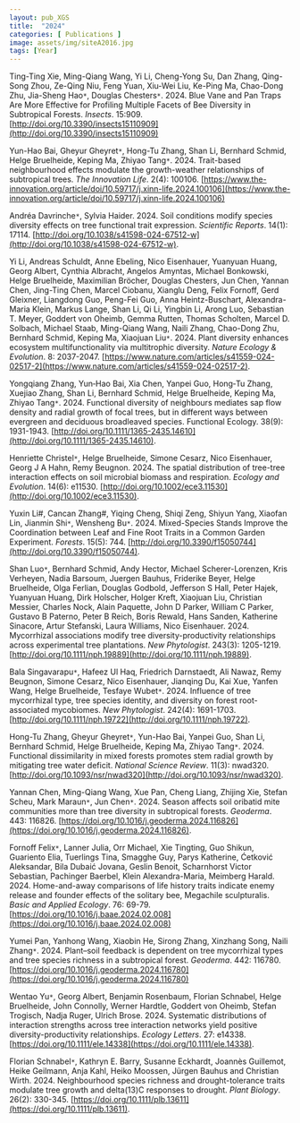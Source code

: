 ```yaml
---
layout: pub_XGS
title:  "2024"
categories: [ Publications ]
image: assets/img/siteA2016.jpg
tags: [Year]
---
```

Ting-Ting Xie, Ming-Qiang Wang, Yi Li, Cheng-Yong Su, Dan Zhang, Qing-Song Zhou, Ze-Qing Niu, Feng Yuan, Xiu-Wei Liu, Ke-Ping Ma, Chao-Dong Zhu, Jia-Sheng Hao<code>&ast;</code>, Douglas Chesters<code>&ast;</code>. 2024. Blue Vane and Pan Traps Are More Effective for Profiling Multiple Facets of Bee Diversity in Subtropical Forests. *Insects*. 15:909. [http://doi.org/10.3390/insects15110909](http://doi.org/10.3390/insects15110909)

Yun-Hao Bai, Gheyur Gheyret<code>&ast;</code>, Hong-Tu Zhang, Shan Li, Bernhard Schmid, Helge Bruelheide, Keping Ma, Zhiyao Tang<code>&ast;</code>. 2024. Trait-based neighbourhood effects modulate the growth-weather relationships of subtropical trees. *The Innovation Life*. 2(4): 100106. [https://www.the-innovation.org/article/doi/10.59717/j.xinn-life.2024.100106](https://www.the-innovation.org/article/doi/10.59717/j.xinn-life.2024.100106)

Andréa Davrinche<code>&ast;</code>, Sylvia Haider. 2024. Soil conditions modify species diversity effects on tree functional trait expression. *Scientific Reports*. 14(1): 17114. [http://doi.org/10.1038/s41598-024-67512-w](http://doi.org/10.1038/s41598-024-67512-w).

Yi Li, Andreas Schuldt, Anne Ebeling, Nico Eisenhauer, Yuanyuan Huang, Georg Albert, Cynthia Albracht, Angelos Amyntas, Michael Bonkowski, Helge Bruelheide, Maximilian Bröcher, Douglas Chesters, Jun Chen, Yannan Chen, Jing-Ting Chen, Marcel Ciobanu, Xianglu Deng, Felix Fornoff, Gerd Gleixner, Liangdong Guo, Peng-Fei Guo, Anna Heintz-Buschart, Alexandra-Maria Klein, Markus Lange, Shan Li, Qi Li, Yingbin Li, Arong Luo, Sebastian T. Meyer, Goddert von Oheimb, Gemma Rutten, Thomas Scholten, Marcel D. Solbach, Michael Staab, Ming-Qiang Wang, Naili Zhang, Chao-Dong Zhu, Bernhard Schmid, Keping Ma, Xiaojuan Liu<code>&ast;</code>. 2024. Plant diversity enhances ecosystem multifunctionality via multitrophic diversity. *Nature Ecology & Evolution*. 8: 2037-2047. [https://www.nature.com/articles/s41559-024-02517-2](https://www.nature.com/articles/s41559-024-02517-2). 

Yongqiang Zhang, Yun‐Hao Bai, Xia Chen, Yanpei Guo, Hong‐Tu Zhang, Xuejiao Zhang, Shan Li, Bernhard Schmid, Helge Bruelheide, Keping Ma, Zhiyao Tang<code>&ast;</code>. 2024. Functional diversity of neighbours mediates sap flow density and radial growth of focal trees, but in different ways between evergreen and deciduous broadleaved species. Functional Ecology. 38(9): 1931-1943. [http://doi.org/10.1111/1365-2435.14610](http://doi.org/10.1111/1365-2435.14610). 

Henriette Christel<code>&ast;</code>, Helge Bruelheide, Simone Cesarz, Nico Eisenhauer, Georg J A Hahn, Remy Beugnon. 2024. The spatial distribution of tree-tree interaction effects on soil microbial biomass and respiration. *Ecology and Evolution*. 14(6): e11530. [http://doi.org/10.1002/ece3.11530](http://doi.org/10.1002/ece3.11530). 

Yuxin Li#, Cancan Zhang#, Yiqing Cheng, Shiqi Zeng, Shiyun Yang, Xiaofan Lin, Jianmin Shi<code>&ast;</code>, Wensheng Bu<code>&ast;</code>. 2024. Mixed-Species Stands Improve the Coordination between Leaf and Fine Root Traits in a Common Garden Experiment. *Forests*. 15(5): 744. [http://doi.org/10.3390/f15050744](http://doi.org/10.3390/f15050744). 

Shan Luo<code>&ast;</code>, Bernhard Schmid, Andy Hector, Michael Scherer-Lorenzen, Kris Verheyen, Nadia Barsoum, Juergen Bauhus, Friderike Beyer, Helge Bruelheide, Olga Ferlian, Douglas Godbold, Jefferson S Hall, Peter Hajek, Yuanyuan Huang, Dirk Holscher, Holger Kreft, Xiaojuan Liu, Christian Messier, Charles Nock, Alain Paquette, John D Parker, William C Parker, Gustavo B Paterno, Peter B Reich, Boris Rewald, Hans Sanden, Katherine Sinacore, Artur Stefanski, Laura Williams, Nico Eisenhauer. 2024. Mycorrhizal associations modify tree diversity-productivity relationships across experimental tree plantations. *New Phytologist*. 243(3): 1205-1219. [http://doi.org/10.1111/nph.19889](http://doi.org/10.1111/nph.19889).

Bala Singavarapu<code>&ast;</code>, Hafeez Ul Haq, Friedrich Darnstaedt, Ali Nawaz, Remy Beugnon, Simone Cesarz, Nico Eisenhauer, Jianqing Du, Kai Xue, Yanfen Wang, Helge Bruelheide, Tesfaye Wubet<code>&ast;</code>. 2024. Influence of tree mycorrhizal type, tree species identity, and diversity on forest root-associated mycobiomes. *New Phytologist*. 242(4): 1691-1703. [http://doi.org/10.1111/nph.19722](http://doi.org/10.1111/nph.19722). 

Hong-Tu Zhang, Gheyur Gheyret<code>&ast;</code>, Yun-Hao Bai, Yanpei Guo, Shan Li, Bernhard Schmid, Helge Bruelheide, Keping Ma, Zhiyao Tang<code>&ast;</code>. 2024. Functional dissimilarity in mixed forests promotes stem radial growth by mitigating tree water deficit. *National Science Review*. 11(3): nwad320. [http://doi.org/10.1093/nsr/nwad320](http://doi.org/10.1093/nsr/nwad320).

Yannan Chen, Ming-Qiang Wang, Xue Pan, Cheng Liang, Zhijing Xie, Stefan Scheu, Mark Maraun<code>&ast;</code>, Jun Chen<code>&ast;</code>. 2024. Season affects soil oribatid mite communities more than tree diversity in subtropical forests. *Geoderma*. 443: 116826. [https://doi.org/10.1016/j.geoderma.2024.116826](https://doi.org/10.1016/j.geoderma.2024.116826).

Fornoff Felix<code>&ast;</code>, Lanner Julia, Orr Michael, Xie Tingting, Guo Shikun, Guariento Elia, Tuerlings Tina, Smagghe Guy, Parys Katherine, Ćetković Aleksandar, Bila Dubaić Jovana, Geslin Benoit, Scharnhorst Victor Sebastian, Pachinger Baerbel, Klein Alexandra-Maria, Meimberg Harald. 2024. Home-and-away comparisons of life history traits indicate enemy release and founder effects of the solitary bee, Megachile sculpturalis. *Basic and Applied Ecology*. 76: 69-79. [https://doi.org/10.1016/j.baae.2024.02.008](https://doi.org/10.1016/j.baae.2024.02.008)

Yumei Pan, Yanhong Wang, Xiaobin He, Sirong Zhang, Xinzhang Song, Naili Zhang<code>&ast;</code>. 2024. Plant–soil feedback is dependent on tree mycorrhizal types and tree species richness in a subtropical forest. *Geoderma*. 442: 116780.  [https://doi.org/10.1016/j.geoderma.2024.116780](https://doi.org/10.1016/j.geoderma.2024.116780)

Wentao Yu<code>&ast;</code>, Georg Albert, Benjamin Rosenbaum, Florian Schnabel, Helge Bruelheide, John Connolly, Werner Hardtle, Goddert von Oheimb, Stefan Trogisch, Nadja Ruger, Ulrich Brose. 2024. Systematic distributions of interaction strengths across tree interaction networks yield positive diversity-productivity relationships. *Ecology Letters*. 27: e14338. [https://doi.org/10.1111/ele.14338](https://doi.org/10.1111/ele.14338). 

Florian Schnabel<code>&ast;</code>, Kathryn E. Barry, Susanne Eckhardt, Joannès Guillemot, Heike Geilmann, Anja Kahl, Heiko Moossen, Jürgen Bauhus and Christian Wirth. 2024. Neighbourhood species richness and drought-tolerance traits modulate tree growth and delta(13)C responses to drought. *Plant Biology*. 26(2): 330-345. [https://doi.org/10.1111/plb.13611](https://doi.org/10.1111/plb.13611).

